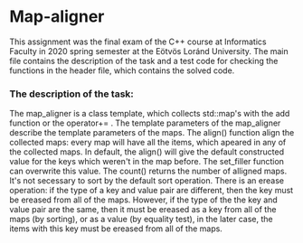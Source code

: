 # Map-aligner

This assignment was the final exam of the C++ course at Informatics Faculty in 2020 spring semester at the Eötvös Loránd University. The main file contains the 
description of the task and a test code for checking the functions in the header file, which contains the solved code.

### The description of the task:

The map_aligner is a class template, which collects std::map's 
 with the add function or the operator+= . The template parameters of the map_aligner
 describe the template parameters of the maps. The align() function align the 
 collected maps: every map will have all the items, which apeared in 
 any of the collected maps.
 In default, the align() will give the default constructed value for the 
 keys which weren't in the map before.
 The set_filler function can overwrite this value. 
 The count() returns the number of alligned maps.
 It's not secessary to sort by the default sort operation.
 There is an erease operation: if the type of a key and value pair are different,
 then the key must be ereased from all of the maps. However, if the type of the
 the key and value pair are the same, then it must be ereased as a key from all of the 
 maps (by sorting), or as a value (by equality test), in the later case, the items
 with this key must be ereased from all of the maps.
